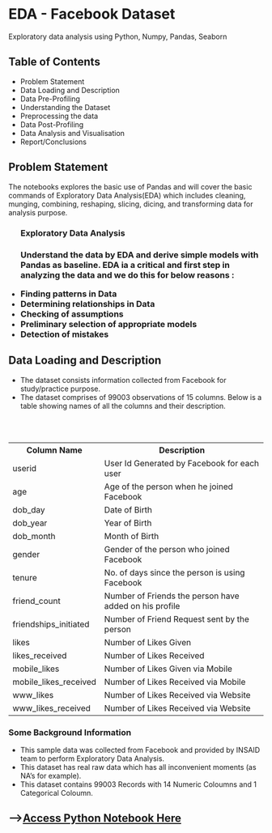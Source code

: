 # EDA - Facebook Dataset
Exploratory data analysis using Python, Numpy, Pandas, Seaborn

<h2>Table of Contents</h2>
<ul><li>Problem Statement</li>
<li>Data Loading and Description</li>
<li>Data Pre-Profiling</li>
<li>Understanding the Dataset</li>
<li>Preprocessing the data</li>
<li>Data Post-Profiling</li>
<li>Data Analysis and Visualisation</li>
<li>Report/Conclusions</li></ul>

<h2>Problem Statement</h2>
<p>The notebooks explores the basic use of Pandas and will cover the basic commands of Exploratory Data Analysis(EDA) which includes cleaning, munging, combining, reshaping, slicing, dicing, and transforming data for analysis purpose.</p>

<ul><h3>Exploratory Data Analysis<h3>
<p>Understand the data by EDA and derive simple models with Pandas as baseline. EDA ia a critical and first step in analyzing the data and we do this for below reasons :</p>
  <li>Finding patterns in Data</li>
<li>Determining relationships in Data</li>
<li>Checking of assumptions</li>
<li>Preliminary selection of appropriate models</li>
<li>Detection of mistakes</li></ul>

<h2>Data Loading and Description</h2>

<ul><li>The dataset consists information collected from Facebook for study/practice purpose.</li>
<li>The dataset comprises of 99003 observations of 15 columns. Below is a table showing names of all the columns and their description.</li></ul><br><br>
<table><tbody><th>Column Name</th>	<th>Description</th>
  <tr><td>userid</td>	<td> User Id Generated by Facebook for each user</td></tr>
  <tr><td>age</td>	<td>	Age of the person when he joined Facebook</td></tr>
  <tr><td>dob_day	</td><td>Date of Birth</td></tr>
<tr><td>dob_year	</td><td>Year of Birth</td></tr>
<tr><td>dob_month	</td><td>Month of Birth</td></tr>
<tr><td>gender	</td><td>Gender of the person who joined Facebook</td></tr>
<tr><td>tenure	</td><td>No. of days since the person is using Facebook</td></tr>
<tr><td>friend_count	</td><td>Number of Friends the person have added on his profile</td></tr>
  <tr><td>friendships_initiated	</td><td>Number of Friend Request sent by the person </td></tr>
  <tr><td>likes	</td><td>Number of Likes Given</td></tr>
  <tr><td>likes_received	</td><td>Number of Likes Received</td></tr>
  <tr><td>mobile_likes	</td><td>Number of Likes Given via Mobile</td></tr>
  <tr><td>mobile_likes_received	</td><td>Number of Likes Received via Mobile</td></tr>
  <tr><td>www_likes	</td><td>Number of Likes Received via Website</td></tr>
  <tr><td>www_likes_received	</td><td>Number of Likes Received via Website</td></tr></tbody></table>
  <br<br>
<h3>Some Background Information</h3>
<ul><li>This sample data was collected from Facebook and provided by INSAID team to perform Exploratory Data Analysis.</li>
  <li>This dataset has real raw data which has all inconvenient moments (as NA’s for example).</li>
<li>This dataset contains 99003 Records with 14 Numeric Coloumns and 1 Categorical Coloumn.</li></ul>

<h2>--><a href="https://github.com/mushahidhkhan/INSAID/blob/master/MushahidKhan_EDA_FB_Dataset.ipynb">Access Python Notebook Here</a></h2>
